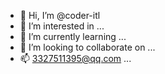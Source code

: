 - 👋 Hi, I’m @coder-itl
- 👀 I’m interested in ...
- 🌱 I’m currently learning ...
- 💞️ I’m looking to collaborate on ...
- 📫 3327511395@qq.com ...

<!---
coder-itl/coder-itl is a ✨ special ✨ repository because its `README.md` (this file) appears on your GitHub profile.
You can click the Preview link to take a look at your changes.
--->

